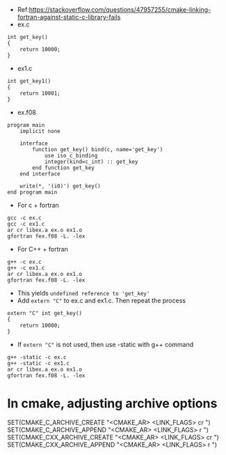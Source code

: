 ##
- Ref:https://stackoverflow.com/questions/47957255/cmake-linking-fortran-against-static-c-library-fails
- ex.c
```
int get_key()
{
    return 10000;
}
```
- ex1.c
```
int get_key1()
{
    return 10001;
}
```
- ex.f08
```
program main
    implicit none

    interface
        function get_key() bind(c, name='get_key')
            use iso_c_binding
            integer(kind=c_int) :: get_key
        end function get_key
    end interface

    write(*, '(i0)') get_key()
end program main
```
- For c + fortran
```
gcc -c ex.c
gcc -c ex1.c
ar cr libex.a ex.o ex1.o
gfortran fex.f08 -L. -lex
```
- For C++ + fortran
```
g++ -c ex.c
g++ -c ex1.c
ar cr libex.a ex.o ex1.o
gfortran fex.f08 -L. -lex
```
- This yields `undefined reference to 'get_key'`
- Add `extern "C"` to ex.c and ex1.c. Then repeat the process
```
extern "C" int get_key()
{
    return 10000;
}
```
- If `extern "C"` is not used, then use -static with g++ command
```
g++ -static -c ex.c
g++ -static -c ex1.c
ar cr libex.a ex.o ex1.o
gfortran fex.f08 -L. -lex
```

# In cmake, adjusting archive options
SET(CMAKE_C_ARCHIVE_CREATE "<CMAKE_AR> <LINK_FLAGS> cr <TARGET> <OBJECTS>")
SET(CMAKE_C_ARCHIVE_APPEND "<CMAKE_AR> <LINK_FLAGS> r <TARGET> <OBJECTS>")
SET(CMAKE_CXX_ARCHIVE_CREATE "<CMAKE_AR> <LINK_FLAGS> cr <TARGET> <OBJECTS>")
SET(CMAKE_CXX_ARCHIVE_APPEND "<CMAKE_AR> <LINK_FLAGS> r <TARGET> <OBJECTS>")
